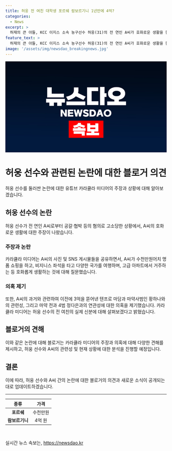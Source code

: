 ```yaml
---
title: 허웅 전 여친 대학생 포르쉐 람보르기니 1년만에 4억?
categories:
  - News
excerpt: >
  허재의 큰 아들, KCC 이지스 소속 농구선수 허웅(31)의 전 연인 A씨가 호화로운 생활을 한다는 주장에 대한 폭로가 이어지고 있다. A씨는 평범한 대학생이었다고 주장하며 SNS에 공개된 사진들을 통해 사치로운 생활을 논란 삼았다. 또한, A씨의 전과를 언급하며 허웅과의 관련성을 지적하는 등 사건은 계속될 전망이다. [유튜브 카라큘라 미디어 커뮤니티]
feature_text: >
  허재의 큰 아들, KCC 이지스 소속 농구선수 허웅(31)의 전 연인 A씨가 호화로운 생활을 한다는 주장에 대한 폭로가 이어지고 있다. A씨는 평범한 대학생이었다고 주장하며 SNS에 공개된 사진들을 통해 사치로운 생활을 논란 삼았다. 또한, A씨의 전과를 언급하며 허웅과의 관련성을 지적하는 등 사건은 계속될 전망이다. [유튜브 카라큘라 미디어 커뮤니티]
image: '/assets/img/newsdao_breakingnews.jpg'
---
```


<p><img src="/assets/img/newsdao_breakingnews.jpg" alt="ranknews 속보" /></p>

<h1>허웅 선수와 관련된 논란에 대한 블로거 의견</h1>

<p data-ke-size="size16">허웅 선수를 둘러싼 논란에 대한 유튜브 카라큘라 미디어의 주장과 상황에 대해 알아보겠습니다.</p>

<h2>허웅 선수의 논란</h2>

<p data-ke-size="size16">허웅 선수가 전 연인 A씨로부터 공갈·협박 등의 혐의로 고소당한 상황에서, A씨의 호화로운 생활에 대한 주장이 나왔습니다. </p>

<h3>주장과 논란</h3>

<p data-ke-size="size16">카라큘라 미디어는 A씨의 사진 및 SNS 게시물들을 공유하면서, A씨가 수천만원어치 명품 쇼핑을 하고, 비지니스 좌석을 타고 다양한 국가를 여행하며, 고급 아파트에서 거주하는 등 호화롭게 생활하는 것에 대해 질문했습니다.</p>

<h3>의혹 제기</h3>

<p data-ke-size="size16">또한, A씨의 과거와 관련하여 이전에 3억을 뜯어낸 텐프로 마담과 마약사범인 황하나와의 관련성, 그리고 마약 전과 4범 정다은과의 연관성에 대한 의혹을 제기했습니다. 카라큘라 미디어는 허웅 선수의 전 여친의 실제 신분에 대해 살펴보겠다고 밝혔습니다.</p>

<h2>블로거의 견해</h2>

<p data-ke-size="size16">이와 같은 논란에 대해 블로거는 카라큘라 미디어의 주장과 의혹에 대해 다양한 견해를 제시하고, 허웅 선수와 A씨의 관련성 및 현재 상황에 대한 분석을 진행할 예정입니다.</p>

<h2>결론</h2>

<p data-ke-size="size16">이에 따라, 허웅 선수와 A씨 간의 논란에 대한 블로거의 의견과 새로운 소식이 공개되는 대로 업데이트하겠습니다.</p>

<hr>

<table>
    <thead>
        <tr>
            <th style="text-align: center;">종류</th>
            <th style="text-align: center;">가격</th>
        </tr>
    </thead>
    <tbody>
        <tr>
            <td style="text-align: center;"><b>포르쉐</b></td>
            <td style="text-align: center;">수천만원</td>
        </tr>
        <tr>
            <td style="text-align: center;"><b>람보르기니</b></td>
            <td style="text-align: center;">4억 원</td>
        </tr>
    </tbody>
</table>

<p data-ke-size="size16">&nbsp;</p>
실시간 뉴스 속보는, <a href="https://newsdao.kr" rel="dofollow">https://newsdao.kr</a>


